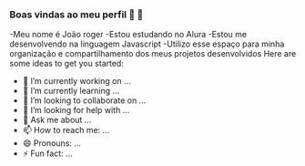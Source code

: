 ### Boas vindas ao meu perfil 💙 🚙

-Meu nome é João roger 
-Estou estudando no Alura
-Estou me desenvolvendo na linguagem Javascript 
-Utilizo esse espaço para minha organização e compartilhamento dos meus projetos desenvolvidos 
Here are some ideas to get you started:

- 🔭 I’m currently working on ...
- 🌱 I’m currently learning ...
- 👯 I’m looking to collaborate on ...
- 🤔 I’m looking for help with ...
- 💬 Ask me about ...
- 📫 How to reach me: ...
- 😄 Pronouns: ...
- ⚡ Fun fact: ...

